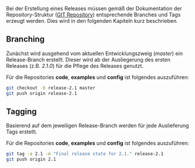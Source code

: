 Bei der Erstellung eines Releases müssen gemäß der Dokumentation der
Repository-Struktur ([GIT Repository](/GIT_Repository "wikilink"))
entsprechende Branches und Tags erzeugt werden. Dies wird in den
folgenden Kapiteln kurz beschrieben.

## Branching

Zunächst wird ausgehend vom aktuellen Entwicklungszweig (*master*) ein
Release-Branch erstellt. Dieser wird ab der Ausliegerung des ersten
Releases (z.B. *2.1.0*) für die Pflege des Releases genutzt.

Für die Repositories **code**, **examples** und **config** ist folgendes
auszuführen:

``` bash
git checkout -b release-2.1 master
git push origin release-2.1
```

## Tagging

Basierend auf dem jeweiligen Release-Branch werden für jede Auslieferung
Tags erstellt.

Für die Repositories **code**, **examples** und **config** ist folgendes
auszuführen:

``` bash
git tag -a 2.1 -m "Final release state for 2.1." release-2.1
git push origin 2.1
```

<languages />